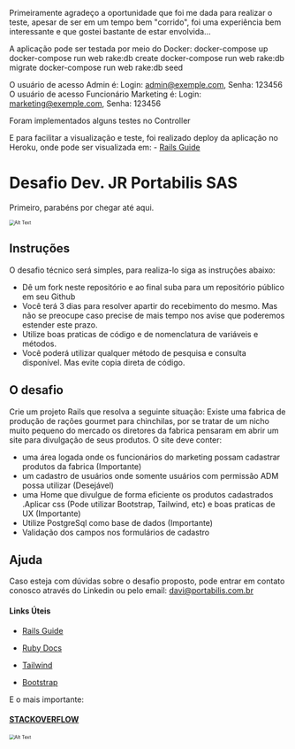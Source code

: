 Primeiramente agradeço a oportunidade que foi me dada para realizar o teste, apesar de ser em um tempo bem "corrido", foi uma experiência bem interessante e que gostei bastante de estar envolvida...

A aplicação pode ser testada por meio do Docker:
    docker-compose up
    docker-compose run web rake:db create
    docker-compose run web rake:db migrate
    docker-compose run web rake:db seed

O usuário de acesso Admin é: Login: admin@exemple.com, Senha: 123456
O usuário de acesso Funcionário Marketing é: Login: marketing@exemple.com, Senha: 123456

Foram implementados alguns testes no Controller

E para facilitar a visualização e teste, foi realizado deploy da aplicação no Heroku, onde pode ser visualizada em: - [Rails Guide](https://chinchila-food.herokuapp.com/)

# Desafio Dev. JR Portabilis SAS

Primeiro, parabéns por chegar até aqui.

<img src="https://media.giphy.com/media/IwAZ6dvvvaTtdI8SD5/giphy-downsized.gif" alt="Alt Text" style="zoom:60%;" />

## Instruções

 O desafio técnico será simples, para realiza-lo siga as instruções abaixo:

- Dê um fork neste repositório e ao final suba para um repositório público em seu Github
- Você terá 3 dias para resolver apartir do recebimento do mesmo. Mas não se preocupe caso precise de mais tempo nos avise que poderemos estender este prazo.
- Utilize boas praticas de código e de nomenclatura de variáveis e métodos.
- Você poderá utilizar qualquer método  de pesquisa e consulta disponível. Mas evite copia direta de código.



## O desafio



Crie um projeto Rails que resolva a seguinte situação: Existe uma fabrica de produção de rações gourmet para chinchilas, por se tratar de um nicho muito pequeno do mercado os diretores da fabrica pensaram em abrir um site para divulgação de seus produtos. O site deve conter:

-  uma área logada onde os funcionários do marketing possam cadastrar produtos da fabrica (Importante)
- um cadastro de usuários onde somente usuários com permissão ADM possa utilizar (Desejável)
-  uma Home que divulgue de forma eficiente os produtos cadastrados .Aplicar css (Pode utilizar Bootstrap, Tailwind, etc) e  boas praticas de UX (Importante)
- Utilize PostgreSql como base de dados (Importante)
- Validação dos campos nos formulários de cadastro



## Ajuda

Caso esteja com dúvidas sobre o desafio proposto, pode entrar em contato conosco através do Linkedin ou pelo email: davi@portabilis.com.br

#### Links Úteis 

- [Rails Guide](https://guides.rubyonrails.org/)

- [Ruby Docs](https://ruby-doc.org/)

- [Tailwind](https://tailwindcss.com/docs)

- [Bootstrap](https://getbootstrap.com/docs/5.0/getting-started/introduction/)

E o mais importante:

#### [STACKOVERFLOW](https://stackoverflow.com/)

<img src="https://media.giphy.com/media/l49JHz7kJvl6MCj3G/giphy-downsized.gif" alt="Alt Text" style="zoom:60%;" />

